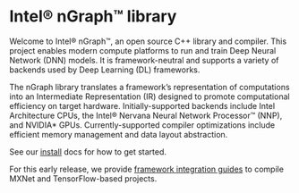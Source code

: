 # Intel® nGraph™ library 

Welcome to Intel® nGraph™, an open source C++ library and compiler. This 
project enables modern compute platforms to run and train Deep Neural Network 
(DNN) models. It is framework-neutral and supports a variety of backends 
used by Deep Learning (DL) frameworks. 

The nGraph library translates a framework’s representation of computations into 
an Intermediate Representation (IR) designed to promote computational efficiency 
on target hardware. Initially-supported backends include Intel Architecture CPUs, 
the Intel® Nervana Neural Network Processor™ (NNP), and NVIDIA\* GPUs. 
Currently-supported compiler optimizations include efficient memory management 
and data layout abstraction. 

See our [install] docs for how to get started. 

For this early release, we provide [framework integration guides] to compile 
MXNet and TensorFlow-based projects.  

[install]: http://ngraph.nervanasys.com/index.html/install.html
[framework integration guides]: http://ngraph.nervanasys.com/index.html/framework-integration-guides.html
